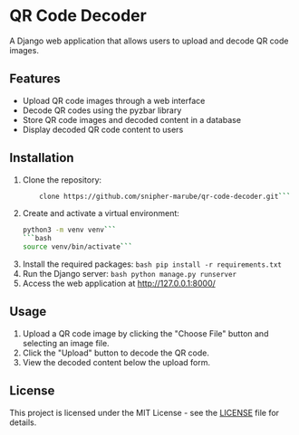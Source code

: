 # QR Code Decoder

A Django web application that allows users to upload and decode QR code images.

## Features

- Upload QR code images through a web interface
- Decode QR codes using the pyzbar library
- Store QR code images and decoded content in a database
- Display decoded QR code content to users

## Installation

1. Clone the repository:
    ```bash 
        clone https://github.com/snipher-marube/qr-code-decoder.git```
2. Create and activate a virtual environment:
    ```bash 
    python3 -m venv venv```
    ```bash 
    source venv/bin/activate```
3. Install the required packages:
```bash pip install -r requirements.txt```
4. Run the Django server:
```bash python manage.py runserver```
5. Access the web application at http://127.0.0.1:8000/

## Usage

1. Upload a QR code image by clicking the "Choose File" button and selecting an image file.
2. Click the "Upload" button to decode the QR code.
3. View the decoded content below the upload form.

## License

This project is licensed under the MIT License - see the [LICENSE](LICENSE) file for details.






